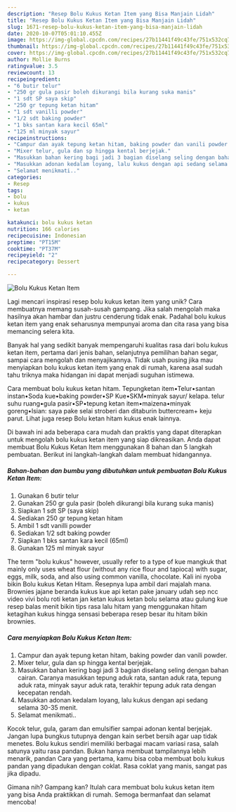 ```yaml
---
description: "Resep Bolu Kukus Ketan Item yang Bisa Manjain Lidah"
title: "Resep Bolu Kukus Ketan Item yang Bisa Manjain Lidah"
slug: 1671-resep-bolu-kukus-ketan-item-yang-bisa-manjain-lidah
date: 2020-10-07T05:01:10.455Z
image: https://img-global.cpcdn.com/recipes/27b11441f49c43fe/751x532cq70/bolu-kukus-ketan-item-foto-resep-utama.jpg
thumbnail: https://img-global.cpcdn.com/recipes/27b11441f49c43fe/751x532cq70/bolu-kukus-ketan-item-foto-resep-utama.jpg
cover: https://img-global.cpcdn.com/recipes/27b11441f49c43fe/751x532cq70/bolu-kukus-ketan-item-foto-resep-utama.jpg
author: Mollie Burns
ratingvalue: 3.5
reviewcount: 13
recipeingredient:
- "6 butir telur"
- "250 gr gula pasir boleh dikurangi bila kurang suka manis"
- "1 sdt SP saya skip"
- "250 gr tepung ketan hitam"
- "1 sdt vanilli powder"
- "1/2 sdt baking powder"
- "1 bks santan kara kecil 65ml"
- "125 ml minyak sayur"
recipeinstructions:
- "Campur dan ayak tepung ketan hitam, baking powder dan vanili powder."
- "Mixer telur, gula dan sp hingga kental berjejak."
- "Masukkan bahan kering bagi jadi 3 bagian diselang seling dengan bahan cairan. Caranya masukkan tepung aduk rata, santan aduk rata, tepung aduk rata, minyak sayur aduk rata, terakhir tepung aduk rata dengan kecepatan rendah."
- "Masukkan adonan kedalam loyang, lalu kukus dengan api sedang selama 30-35 menit."
- "Selamat menikmati.."
categories:
- Resep
tags:
- bolu
- kukus
- ketan

katakunci: bolu kukus ketan 
nutrition: 166 calories
recipecuisine: Indonesian
preptime: "PT15M"
cooktime: "PT37M"
recipeyield: "2"
recipecategory: Dessert

---
```



![Bolu Kukus Ketan Item](https://img-global.cpcdn.com/recipes/27b11441f49c43fe/751x532cq70/bolu-kukus-ketan-item-foto-resep-utama.jpg)

Lagi mencari inspirasi resep bolu kukus ketan item yang unik? Cara membuatnya memang susah-susah gampang. Jika salah mengolah maka hasilnya akan hambar dan justru cenderung tidak enak. Padahal bolu kukus ketan item yang enak seharusnya mempunyai aroma dan cita rasa yang bisa memancing selera kita.

Banyak hal yang sedikit banyak mempengaruhi kualitas rasa dari bolu kukus ketan item, pertama dari jenis bahan, selanjutnya pemilihan bahan segar, sampai cara mengolah dan menyajikannya. Tidak usah pusing jika mau menyiapkan bolu kukus ketan item yang enak di rumah, karena asal sudah tahu triknya maka hidangan ini dapat menjadi suguhan istimewa.

Cara membuat bolu kukus ketan hitam. Tepungketan item•Telur•santan instan•Soda kue•baking powder•SP Kue•SKM•minyak sayur/ kelapa. telur suhu ruang•gula pasir•SP•tepung ketan item•maizena•minyak goreng•Isian: saya pake selai stroberi dan ditaburin buttercream+ keju parut. Lihat juga resep Bolu ketan hitam kukus enak lainnya.


Di bawah ini ada beberapa cara mudah dan praktis yang dapat diterapkan untuk mengolah bolu kukus ketan item yang siap dikreasikan. Anda dapat membuat Bolu Kukus Ketan Item menggunakan 8 bahan dan 5 langkah pembuatan. Berikut ini langkah-langkah dalam membuat hidangannya.

<!--inarticleads1-->

##### Bahan-bahan dan bumbu yang dibutuhkan untuk pembuatan Bolu Kukus Ketan Item:

1. Gunakan 6 butir telur
1. Gunakan 250 gr gula pasir (boleh dikurangi bila kurang suka manis)
1. Siapkan 1 sdt SP (saya skip)
1. Sediakan 250 gr tepung ketan hitam
1. Ambil 1 sdt vanilli powder
1. Sediakan 1/2 sdt baking powder
1. Siapkan 1 bks santan kara kecil (65ml)
1. Gunakan 125 ml minyak sayur


The term &#34;bolu kukus&#34; however, usually refer to a type of kue mangkuk that mainly only uses wheat flour (without any rice flour and tapioca) with sugar, eggs, milk, soda, and also using common vanilla, chocolate. Kali ini nyoba bikin Bolu kukus Ketan Hitam. Resepnya lupa ambil dari majalah mana. Brownies jajane beranda kukus kue api ketan pake january udah sep ncc video vivi bolu roti ketan jan ketan kukus ketan bolu selama atau gulung kue resep balas menit bikin tips rasa lalu hitam yang menggunakan hitam ketagihan kukus hingga sensasi beberapa resep besar itu hitam bikin brownies. 

<!--inarticleads2-->

##### Cara menyiapkan Bolu Kukus Ketan Item:

1. Campur dan ayak tepung ketan hitam, baking powder dan vanili powder.
1. Mixer telur, gula dan sp hingga kental berjejak.
1. Masukkan bahan kering bagi jadi 3 bagian diselang seling dengan bahan cairan. Caranya masukkan tepung aduk rata, santan aduk rata, tepung aduk rata, minyak sayur aduk rata, terakhir tepung aduk rata dengan kecepatan rendah.
1. Masukkan adonan kedalam loyang, lalu kukus dengan api sedang selama 30-35 menit.
1. Selamat menikmati..


Kocok telur, gula, garam dan emulsifier sampai adonan kental berjejak. Jangan lupa bungkus tutupnya dengan kain serbet bersih agar uap tidak menetes. Bolu kukus sendiri memiliki berbagai macam variasi rasa, salah satunya yaitu rasa pandan. Bukan hanya membuat tampilannya lebih menarik, pandan Cara yang pertama, kamu bisa coba membuat bolu kukus pandan yang dipadukan dengan coklat. Rasa coklat yang manis, sangat pas jika dipadu. 

Gimana nih? Gampang kan? Itulah cara membuat bolu kukus ketan item yang bisa Anda praktikkan di rumah. Semoga bermanfaat dan selamat mencoba!
